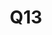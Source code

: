 ---
basin: 'No'
cudn: true
floor: Second
grade: 3
images:
- /assets/images/rooms/noc/q13_1.jpg
- /assets/images/rooms/noc/q13_2.jpg
- /assets/images/rooms/noc/q13_3.jpg
living_room: 'No'
location: North Court
name: Q13
network: Wired and Wireless
title: Q13
---